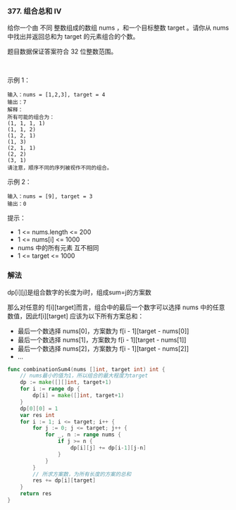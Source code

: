 ### 377. 组合总和 Ⅳ
给你一个由 不同 整数组成的数组 nums ，和一个目标整数 target 。请你从 nums 中找出并返回总和为 target 的元素组合的个数。

题目数据保证答案符合 32 位整数范围。

 

示例 1：
```
输入：nums = [1,2,3], target = 4
输出：7
解释：
所有可能的组合为：
(1, 1, 1, 1)
(1, 1, 2)
(1, 2, 1)
(1, 3)
(2, 1, 1)
(2, 2)
(3, 1)
请注意，顺序不同的序列被视作不同的组合。
```
示例 2：
```
输入：nums = [9], target = 3
输出：0
```

提示：

- 1 <= nums.length <= 200
- 1 <= nums[i] <= 1000
- nums 中的所有元素 互不相同
- 1 <= target <= 1000

### 解法
dp[i][j]是组合数字的长度为i时，组成sum=j的方案数

那么对任意的 f[i][target]而言，组合中的最后一个数字可以选择 nums 中的任意数值，因此f[i][target] 应该为以下所有方案总和：

- 最后一个数选择 nums[0]，方案数为 f[i - 1][target - nums[0]]
- 最后一个数选择 nums[1]，方案数为 f[i - 1][target - nums[1]]
- 最后一个数选择 nums[2]，方案数为 f[i - 1][target - nums[2]]
- ...

```go
func combinationSum4(nums []int, target int) int {
    // nums最小的值为1，所以组合的最大程度为target
    dp := make([][]int, target+1)
    for i := range dp {
        dp[i] = make([]int, target+1)
    }
    dp[0][0] = 1
    var res int 
    for i := 1; i <= target; i++ {
        for j := 0; j <= target; j++ {
            for _, n := range nums {
                if j >= n {
                    dp[i][j] += dp[i-1][j-n]  
                }
            }
        }
        // 所求方案数，为所有长度的方案的总和
        res += dp[i][target]
    }
    return res 
}
```